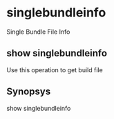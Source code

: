# singlebundleinfo

Single Bundle File Info

## show singlebundleinfo

Use this operation to get build file

## Synopsys 

show singlebundleinfo

